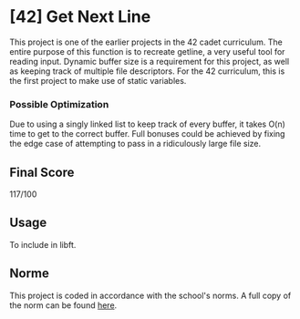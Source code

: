 # [42] Get Next Line

This project is one of the earlier projects in the 42 cadet curriculum. The entire purpose of this function is to recreate getline, a very useful tool for reading input. Dynamic buffer size is a requirement for this project, as well as keeping track of multiple file descriptors. For the 42 curriculum, this is the first project to make use of static variables.

### Possible Optimization

Due to using a singly linked list to keep track of every buffer, it takes O(n) time to get to the correct buffer. Full bonuses could be achieved by fixing the edge case of attempting to pass in a ridiculously large file size.

## Final Score

117/100

## Usage

To include in libft.

## Norme

This project is coded in accordance with the school's norms. A full copy of the norm can be found [here](https://github.com/MagicHatJo/-42-Norm/blob/master/norme.en.pdf).

